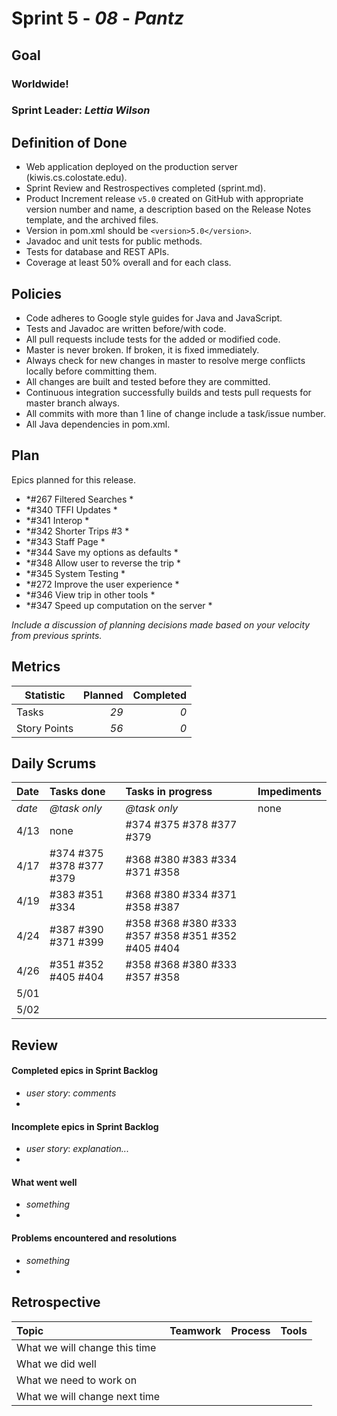 # Sprint 5 - *08* - *Pantz*

## Goal

### Worldwide!
### Sprint Leader: *Lettia Wilson*

## Definition of Done

* Web application deployed on the production server (kiwis.cs.colostate.edu).
* Sprint Review and Restrospectives completed (sprint.md).
* Product Increment release `v5.0` created on GitHub with appropriate version number and name, a description based on the Release Notes template, and the archived files.
* Version in pom.xml should be `<version>5.0</version>`.
* Javadoc and unit tests for public methods.
* Tests for database and REST APIs.
* Coverage at least 50% overall and for each class.

## Policies

* Code adheres to Google style guides for Java and JavaScript.
* Tests and Javadoc are written before/with code.  
* All pull requests include tests for the added or modified code.
* Master is never broken.  If broken, it is fixed immediately.
* Always check for new changes in master to resolve merge conflicts locally before committing them.
* All changes are built and tested before they are committed.
* Continuous integration successfully builds and tests pull requests for master branch always.
* All commits with more than 1 line of change include a task/issue number.
* All Java dependencies in pom.xml.

## Plan

Epics planned for this release.

* *#267 Filtered Searches * 
* *#340 TFFI Updates *
* *#341 Interop *
* *#342 Shorter Trips #3 *
* *#343 Staff Page *
* *#344 Save my options as defaults *
* *#348 Allow user to reverse the trip *
* *#345 System Testing *
* *#272 Improve the user experience *
* *#346 View trip in other tools *
* *#347 Speed up computation on the server *

*Include a discussion of planning decisions made based on your velocity from previous sprints.*

## Metrics

Statistic | Planned | Completed
--- | ---: | ---:
Tasks |  *29*   | *0* 
Story Points |  *56*  | *0* 

## Daily Scrums

Date | Tasks done  | Tasks in progress | Impediments 
:--- | :--- | :--- | :--- 
*date* | *@task only* | *@task only* | none
 | 4/13| none | #374 #375 #378 #377 #379| 
 | 4/17| #374  #375 #378 #377 #379| #368 #380 #383 #334 #371 #358|
 | 4/19| #383 #351 #334 | #368 #380 #334 #371 #358 #387| 
 | 4/24| #387 #390 #371 #399 | #358 #368 #380 #333 #357 #358 #351 #352 #405 #404|
 | 4/26| #351 #352 #405 #404| #358 #368 #380 #333 #357 #358 | 
 | 5/01| | 
 | 5/02| | 
 
 

## Review

#### Completed epics in Sprint Backlog 
* *user story*:  *comments*
* 

#### Incomplete epics in Sprint Backlog 
* *user story*: *explanation...*
*

#### What went well
* *something*
*

#### Problems encountered and resolutions
* *something*
*

## Retrospective

Topic | Teamwork | Process | Tools
:--- | :--- | :--- | :---
What we will change this time |  |  | 
What we did well |  |  | 
What we need to work on |  |  |
What we will change next time |  |  | 
